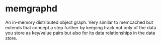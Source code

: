 memgraphd
=========

An in-memory distributed object  graph. Very similar to memcached but extends that concept a step further by keeping track not only of the data you store as key/value pairs but also for its data relationships in the data store.